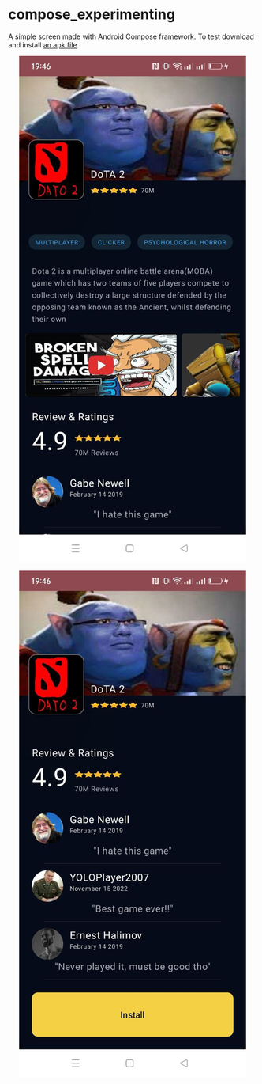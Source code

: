 # compose_experimenting
A simple screen made with Android Compose framework.
To test download and install [an apk file](https://github.com/korkoraan/compose_experimenting/blob/main/app-debug.apk).
<p align="center">
  <img
    src="https://github.com/korkoraan/compose_experimenting/blob/main/pic1.jpg"
  />
</p>
<p align="center">
  <img
    src="https://github.com/korkoraan/compose_experimenting/blob/main/pic2.jpg"
  />
</p>
